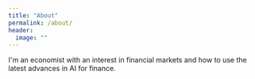```yaml
---
title: "About"
permalink: /about/
header:
  image: ""
---
```

I'm an economist with an interest in financial markets and how to use the latest advances in AI for finance.
